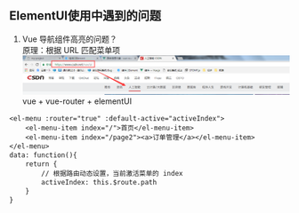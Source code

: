 ## ElementUI使用中遇到的问题

1. Vue 导航组件高亮的问题？   
原理：根据 URL 匹配菜单项
![菜单项高亮](./my-project/static/images/nav_highlight.png)
vue + vue-router + elementUI
```
<el-menu :router="true" :default-active="activeIndex">
    <el-menu-item index="/">首页</el-menu-item>
    <el-menu-item index="/page2"><a>订单管理</a></el-menu-item>
</el-menu>
data: function(){
    return {
        // 根据路由动态设置，当前激活菜单的 index
        activeIndex: this.$route.path
    }
}
```
